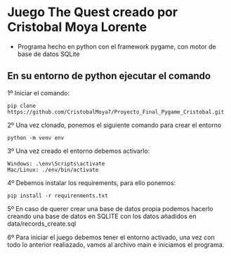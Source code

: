 # Juego The Quest creado por Cristobal Moya Lorente

- Programa hecho en python con el framework pygame, con motor de base de datos SQLite

## En su entorno de python ejecutar el comando

1º Iniciar el comando:
```
pip clone https://github.com/CristobalMoya7/Proyecto_Final_Pygame_Cristobal.git
```
2º Una vez clonado, ponemos el siguiente comando para crear el entorno
```
python -m venv env
```
3º Una vez creado el entorno debemos activarlo:
```
Windows: .\env\Scripts\activate
Mac/Linux: ./env/bin/activate
```
4º Debemos instalar los requirements, para ello ponemos:
```
pip install -r requirenments.txt
```
5º En caso de querer crear una base de datos propia podemos hacerlo creando una base de datos en SQLITE
con los datos añadidos en data/records_create.sql

6º Para iniciar el juego debemos tener el entorno activado, una vez con todo lo anterior realiazado,
vamos al archivo main e iniciamos el programa.